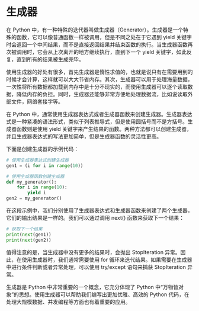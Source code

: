# 生成器
在 Python 中，有一种特殊的迭代器叫做生成器（Generator）。生成器是一个特殊的函数，它可以像普通函数一样被调用，但是不同之处在于它遇到 yield 关键字时会返回一个中间结果，而不是直接返回结果并结束函数的执行。当生成器函数再次被调用时，它会从上次离开的地方继续执行，直到下一个 yield 关键字，如此反复，直到所有的结果被生成完毕。

使用生成器的好处有很多，首先生成器是惰性求值的，也就是说只有在需要用到的时候才会计算，这样就可以大大节省内存。其次，生成器可以用于处理海量数据，一次性将所有数据都加载到内存中是十分不现实的，而使用生成器可以逐个读取数据，降低内存的负担。同时，生成器还能够非常方便地处理数据流，比如说读取外部文件，网络套接字等。

在 Python 中，通常使用生成器表达式或者生成器函数来创建生成器。生成器表达式是一种紧凑的语法形式，类似于列表推导式，但是使用圆括号而不是方括号。生成器函数则是使用  yield  关键字来产生结果的函数。两种方法都可以创建生成器，并且生成器表达式的写法更加简单，但是生成器函数的灵活性更高。

下面是创建生成器的示例代码：

```python
# 使用生成器表达式创建生成器
gen1 = (i for i in range(10))

# 使用生成器函数创建生成器
def my_generator():
    for i in range(10):
        yield i
gen2 = my_generator()
```

在这段示例中，我们分别使用了生成器表达式和生成器函数来创建了两个生成器，它们的输出结果是一样的。我们可以通过调用 next() 函数来获取下一个结果：

```python
# 获取下一个结果
print(next(gen1))
print(next(gen2))
```

值得注意的是，当生成器中没有更多的结果时，会抛出 StopIteration 异常。因此，在使用生成器时，我们通常需要使用 for 循环来迭代结果。如果需要在生成器中进行条件判断或者异常处理，可以使用 try/except 语句来捕获 StopIteration 异常。

生成器是 Python 中非常重要的一个概念，它充分体现了 Python 中“万物皆对象”的思想。使用生成器可以帮助我们编写出更加优雅、高效的 Python 代码，在处理大规模数据、并发编程等方面也有着重要的应用。